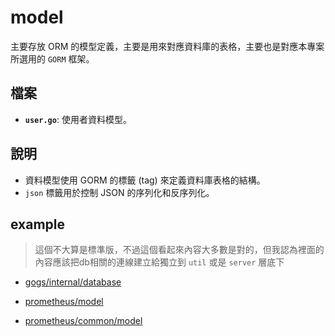 # model

主要存放 ORM 的模型定義，主要是用來對應資料庫的表格，主要也是對應本專案所選用的 `GORM` 框架。

## 檔案

*   **`user.go`**: 使用者資料模型。

## 說明

*   資料模型使用 GORM 的標籤 (tag) 來定義資料庫表格的結構。
*   `json` 標籤用於控制 JSON 的序列化和反序列化。

## example

> 這個不大算是標準版，不過這個看起來內容大多數是對的，但我認為裡面的內容應該把db相關的連線建立給獨立到 `util` 或是 `server` 層底下
* [gogs/internal/database](https://github.com/gogs/gogs/tree/main/internal/database)

* [prometheus/model](https://github.com/prometheus/prometheus/tree/main/model)

* [prometheus/common/model](https://github.com/prometheus/common/tree/main/model)